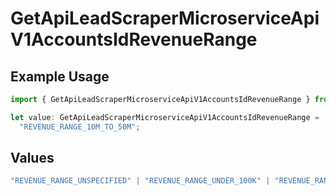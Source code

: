 # GetApiLeadScraperMicroserviceApiV1AccountsIdRevenueRange

## Example Usage

```typescript
import { GetApiLeadScraperMicroserviceApiV1AccountsIdRevenueRange } from "oppulence-backend-sdk/models/operations";

let value: GetApiLeadScraperMicroserviceApiV1AccountsIdRevenueRange =
  "REVENUE_RANGE_10M_TO_50M";
```

## Values

```typescript
"REVENUE_RANGE_UNSPECIFIED" | "REVENUE_RANGE_UNDER_100K" | "REVENUE_RANGE_100K_TO_1M" | "REVENUE_RANGE_1M_TO_10M" | "REVENUE_RANGE_10M_TO_50M" | "REVENUE_RANGE_OVER_50M"
```